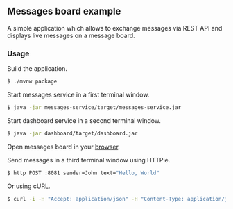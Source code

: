 ## Messages board example

A simple application which allows to exchange messages via REST API and displays live messages on a message board.

### Usage

Build the application.
```bash
$ ./mvnw package
```

Start messages service in a first terminal window.
```bash
$ java -jar messages-service/target/messages-service.jar 
```

Start dashboard service in a second terminal window.
```bash
$ java -jar dashboard/target/dashboard.jar 
```

Open messages board in your [browser](http://localhost:8080).

Send messages in a third terminal window using HTTPie.
```bash
$ http POST :8081 sender=John text="Hello, World"
```

Or using cURL.
```bash
$ curl -i -H "Accept: application/json" -H "Content-Type: application/json" -X POST -d '{"sender": "John", "text": "Hello again"}' http://localhost:8081
```
